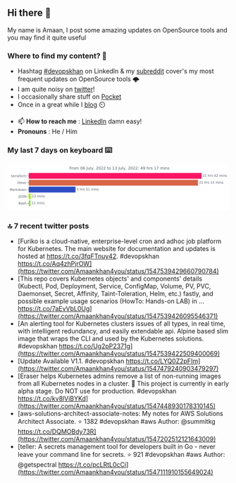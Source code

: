 <!--- [![Hits](https://hits.seeyoufarm.com/api/count/incr/badge.svg?url=https%3A%2F%2Fgithub.com%2Fakhan4u%2Fhit-counter&count_bg=%2379C83D&title_bg=%23555555&icon=&icon_color=%23E7E7E7&title=visits&edge_flat=false)](https://hits.seeyoufarm.com) --->

## Hi there 👋

My name is Amaan, I post some amazing updates on OpenSource tools and you may find it quite useful

### Where to find my content? 🤔

* Hashtag [#devopskhan](https://www.linkedin.com/feed/hashtag/devopskhan/) on LinkedIn & my [subreddit](https://www.reddit.com/r/devopskhan/) cover's my most frequent updates on OpenSource tools 🌩️
* I am quite noisy on [twitter](https://twitter.com/Amaankhan4you)!
* I occasionally share stuff on [Pocket](https://getpocket.com/@ej6g8d1dp2829A16a9Tf5d4T6bAMp3d8791rejDe86yem3bm4e14ex4fT4dluk29)
* Once in a great while I [blog](https://linuxparrot.com/) ⏲️


- 📫 **How to reach me** : [LinkedIn](https://www.linkedin.com/in/amaan-khan-linux-ninja) damn easy!
- **Pronouns** : He / Him

### My last 7 days on keyboard ⌨️

<img src="https://github.com/akhan4u/akhan4u/blob/main/images/stat.svg" alt="Amaan's Wakatime Activity!"/>

### 🔝 7 recent twitter posts
<!-- DEVDOJO:START -->
- [Furiko is a cloud-native, enterprise-level cron and adhoc job platform for Kubernetes. The main website for documentation and updates is hosted at https://t.co/3fqFTnuy42. #devopskhan https://t.co/Aq4zhPjrOW](https://twitter.com/Amaankhan4you/status/1547539429660790784)
- [This repo covers Kubernetes objects&#39; and components&#39; details &lpar;Kubectl, Pod, Deployment, Service, ConfigMap, Volume, PV, PVC, Daemonset, Secret, Affinity, Taint-Toleration, Helm, etc.&rpar; fastly, and possible example usage scenarios &lpar;HowTo: Hands-on LAB&rpar; in … https://t.co/7aEvVbL0Ug](https://twitter.com/Amaankhan4you/status/1547539426095546371)
- [An alerting tool for Kubernetes clusters issues of all types, in real time, with intelligent redundancy, and easily extendable api. Alpine based slim image that wraps the CLI and used by the Kubernetes solutions. #devopskhan https://t.co/Ug2pP2371g](https://twitter.com/Amaankhan4you/status/1547539422509400069)
- [Update Available V1.1. #devopskhan https://t.co/LYQ0Z2pFIm](https://twitter.com/Amaankhan4you/status/1547479240903479297)
- [Eraser helps Kubernetes admins remove a list of non-running images from all Kubernetes nodes in a cluster. 🚨 This project is currently in early alpha stage. Do NOT use for production. #devopskhan https://t.co/kv8lViBYKd](https://twitter.com/Amaankhan4you/status/1547448930178310145)
- [aws-solutions-architect-associate-notes: My notes for AWS Solutions Architect Associate.
⭐️ 1382
#devopskhan #aws
Author: @summitkg
https://t.co/DQMOBdy73R](https://twitter.com/Amaankhan4you/status/1547202512121643009)
- [teller: A secrets management tool for developers built in Go - never leave your command line for secrets.
⭐️ 921
#devopskhan #aws
Author: @getspectral
https://t.co/pcLRtL0cCi](https://twitter.com/Amaankhan4you/status/1547111910155649024)
<!-- DEVDOJO:END -->

<!-- ![Amaan's GitHub stats](https://github-readme-stats.vercel.app/api?username=akhan4u&count_private=true&show_icons=true&hide=contribs) -->
